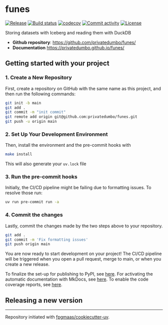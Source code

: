 # funes

[![Release](https://img.shields.io/github/v/release/privatedumbo/funes)](https://img.shields.io/github/v/release/privatedumbo/funes)
[![Build status](https://img.shields.io/github/actions/workflow/status/privatedumbo/funes/main.yml?branch=main)](https://github.com/privatedumbo/funes/actions/workflows/main.yml?query=branch%3Amain)
[![codecov](https://codecov.io/gh/privatedumbo/funes/branch/main/graph/badge.svg)](https://codecov.io/gh/privatedumbo/funes)
[![Commit activity](https://img.shields.io/github/commit-activity/m/privatedumbo/funes)](https://img.shields.io/github/commit-activity/m/privatedumbo/funes)
[![License](https://img.shields.io/github/license/privatedumbo/funes)](https://img.shields.io/github/license/privatedumbo/funes)

Storing datasets with Iceberg and reading them with DuckDB

- **Github repository**: <https://github.com/privatedumbo/funes/>
- **Documentation** <https://privatedumbo.github.io/funes/>

## Getting started with your project

### 1. Create a New Repository

First, create a repository on GitHub with the same name as this project, and then run the following commands:

```bash
git init -b main
git add .
git commit -m "init commit"
git remote add origin git@github.com:privatedumbo/funes.git
git push -u origin main
```

### 2. Set Up Your Development Environment

Then, install the environment and the pre-commit hooks with

```bash
make install
```

This will also generate your `uv.lock` file

### 3. Run the pre-commit hooks

Initially, the CI/CD pipeline might be failing due to formatting issues. To resolve those run:

```bash
uv run pre-commit run -a
```

### 4. Commit the changes

Lastly, commit the changes made by the two steps above to your repository.

```bash
git add .
git commit -m 'Fix formatting issues'
git push origin main
```

You are now ready to start development on your project!
The CI/CD pipeline will be triggered when you open a pull request, merge to main, or when you create a new release.

To finalize the set-up for publishing to PyPI, see [here](https://fpgmaas.github.io/cookiecutter-uv/features/publishing/#set-up-for-pypi).
For activating the automatic documentation with MkDocs, see [here](https://fpgmaas.github.io/cookiecutter-uv/features/mkdocs/#enabling-the-documentation-on-github).
To enable the code coverage reports, see [here](https://fpgmaas.github.io/cookiecutter-uv/features/codecov/).

## Releasing a new version



---

Repository initiated with [fpgmaas/cookiecutter-uv](https://github.com/fpgmaas/cookiecutter-uv).
